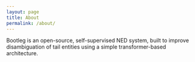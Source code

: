 ```yaml
---
layout: page
title: About
permalink: /about/
---
```


Bootleg is an open-source, self-supervised NED system, built to improve disambiguation of tail entities using a simple transformer-based architecture.

<!-- ### More Information

A place to include any other types of information that you'd like to include about yourself. -->

<!-- ### Contact me -->

<!-- [email@domain.com](mailto:email@domain.com) -->